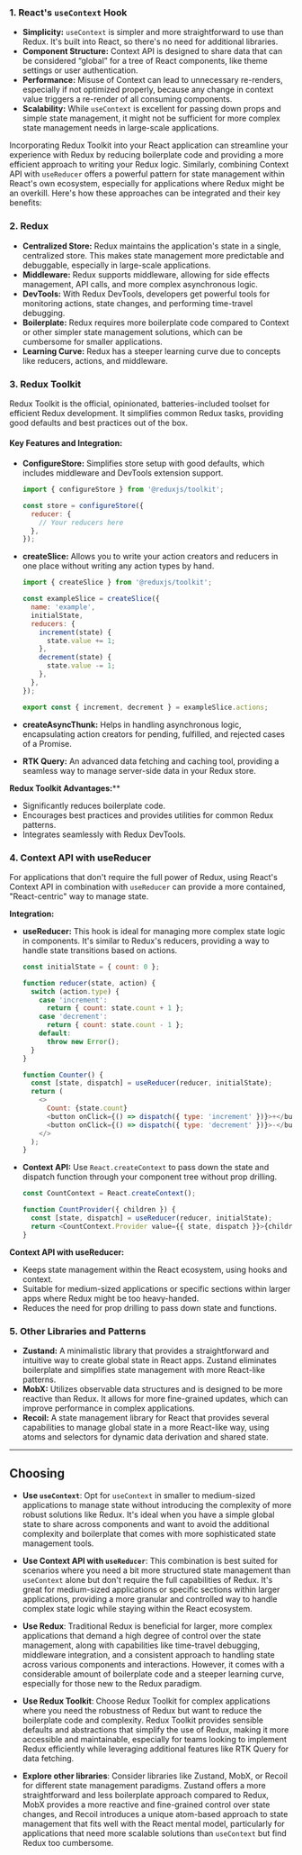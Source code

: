 
### 1. React's `useContext` Hook

- **Simplicity:** `useContext` is simpler and more straightforward to use than Redux. It's built into React, so there's no need for additional libraries.
- **Component Structure:** Context API is designed to share data that can be considered “global” for a tree of React components, like theme settings or user authentication.
- **Performance:** Misuse of Context can lead to unnecessary re-renders, especially if not optimized properly, because any change in context value triggers a re-render of all consuming components.
- **Scalability:** While `useContext` is excellent for passing down props and simple state management, it might not be sufficient for more complex state management needs in large-scale applications.


Incorporating Redux Toolkit into your React application can streamline your experience with Redux by reducing boilerplate code and providing a more efficient approach to writing your Redux logic. Similarly, combining Context API with `useReducer` offers a powerful pattern for state management within React's own ecosystem, especially for applications where Redux might be an overkill. Here's how these approaches can be integrated and their key benefits:

### 2. Redux

- **Centralized Store:** Redux maintains the application's state in a single, centralized store. This makes state management more predictable and debuggable, especially in large-scale applications.
- **Middleware:** Redux supports middleware, allowing for side effects management, API calls, and more complex asynchronous logic.
- **DevTools:** With Redux DevTools, developers get powerful tools for monitoring actions, state changes, and performing time-travel debugging.
- **Boilerplate:** Redux requires more boilerplate code compared to Context or other simpler state management solutions, which can be cumbersome for smaller applications.
- **Learning Curve:** Redux has a steeper learning curve due to concepts like reducers, actions, and middleware.


### 3. Redux Toolkit

Redux Toolkit is the official, opinionated, batteries-included toolset for efficient Redux development. It simplifies common Redux tasks, providing good defaults and best practices out of the box.

#### Key Features and Integration:

- **ConfigureStore:** Simplifies store setup with good defaults, which includes middleware and DevTools extension support.
  
  ```javascript
  import { configureStore } from '@reduxjs/toolkit';

  const store = configureStore({
    reducer: {
      // Your reducers here
    },
  });
  ```

- **createSlice:** Allows you to write your action creators and reducers in one place without writing any action types by hand.

  ```javascript
  import { createSlice } from '@reduxjs/toolkit';

  const exampleSlice = createSlice({
    name: 'example',
    initialState,
    reducers: {
      increment(state) {
        state.value += 1;
      },
      decrement(state) {
        state.value -= 1;
      },
    },
  });

  export const { increment, decrement } = exampleSlice.actions;
  ```

- **createAsyncThunk:** Helps in handling asynchronous logic, encapsulating action creators for pending, fulfilled, and rejected cases of a Promise.

- **RTK Query:** An advanced data fetching and caching tool, providing a seamless way to manage server-side data in your Redux store.

**Redux Toolkit Advantages:****
- Significantly reduces boilerplate code.
- Encourages best practices and provides utilities for common Redux patterns.
- Integrates seamlessly with Redux DevTools.

### 4. Context API with useReducer

For applications that don't require the full power of Redux, using React's Context API in combination with `useReducer` can provide a more contained, "React-centric" way to manage state.

**Integration:**

- **useReducer:** This hook is ideal for managing more complex state logic in components. It's similar to Redux's reducers, providing a way to handle state transitions based on actions.

  ```javascript
  const initialState = { count: 0 };

  function reducer(state, action) {
    switch (action.type) {
      case 'increment':
        return { count: state.count + 1 };
      case 'decrement':
        return { count: state.count - 1 };
      default:
        throw new Error();
    }
  }

  function Counter() {
    const [state, dispatch] = useReducer(reducer, initialState);
    return (
      <>
        Count: {state.count}
        <button onClick={() => dispatch({ type: 'increment' })}>+</button>
        <button onClick={() => dispatch({ type: 'decrement' })}>-</button>
      </>
    );
  }
  ```

- **Context API:** Use `React.createContext` to pass down the state and dispatch function through your component tree without prop drilling.

  ```javascript
  const CountContext = React.createContext();

  function CountProvider({ children }) {
    const [state, dispatch] = useReducer(reducer, initialState);
    return <CountContext.Provider value={{ state, dispatch }}>{children}</CountContext.Provider>;
  }
  ```

**Context API with useReducer:**

- Keeps state management within the React ecosystem, using hooks and context.
- Suitable for medium-sized applications or specific sections within larger apps where Redux might be too heavy-handed.
- Reduces the need for prop drilling to pass down state and functions.



### 5. Other Libraries and Patterns

- **Zustand:** A minimalistic library that provides a straightforward and intuitive way to create global state in React apps. Zustand eliminates boilerplate and simplifies state management with more React-like patterns.
- **MobX:** Utilizes observable data structures and is designed to be more reactive than Redux. It allows for more fine-grained updates, which can improve performance in complex applications.
- **Recoil:** A state management library for React that provides several capabilities to manage global state in a more React-like way, using atoms and selectors for dynamic data derivation and shared state.


---

## Choosing

- **Use `useContext`**: Opt for `useContext` in smaller to medium-sized applications to manage state without introducing the complexity of more robust solutions like Redux. It's ideal when you have a simple global state to share across components and want to avoid the additional complexity and boilerplate that comes with more sophisticated state management tools.
  
- **Use Context API with `useReducer`**: This combination is best suited for scenarios where you need a bit more structured state management than `useContext` alone but don't require the full capabilities of Redux. It's great for medium-sized applications or specific sections within larger applications, providing a more granular and controlled way to handle complex state logic while staying within the React ecosystem.
  
- **Use Redux**: Traditional Redux is beneficial for larger, more complex applications that demand a high degree of control over the state management, along with capabilities like time-travel debugging, middleware integration, and a consistent approach to handling state across various components and interactions. However, it comes with a considerable amount of boilerplate code and a steeper learning curve, especially for those new to the Redux paradigm.
  
- **Use Redux Toolkit**: Choose Redux Toolkit for complex applications where you need the robustness of Redux but want to reduce the boilerplate code and complexity. Redux Toolkit provides sensible defaults and abstractions that simplify the use of Redux, making it more accessible and maintainable, especially for teams looking to implement Redux efficiently while leveraging additional features like RTK Query for data fetching.
  
- **Explore other libraries**: Consider libraries like Zustand, MobX, or Recoil for different state management paradigms. Zustand offers a more straightforward and less boilerplate approach compared to Redux, MobX provides a more reactive and fine-grained control over state changes, and Recoil introduces a unique atom-based approach to state management that fits well with the React mental model, particularly for applications that need more scalable solutions than `useContext` but find Redux too cumbersome.

